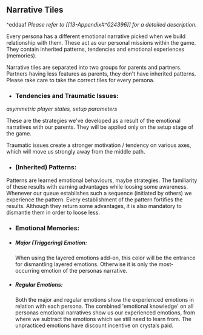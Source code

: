 ## Narrative Tiles 
^eddaaf
*Please refer to [[13-Appendix#^024396]] for a detailed description.*

Every persona has a different emotional narrative picked when we build relationship with them. These act as our personal missions within the game. They contain inherited patterns, tendencies and emotional experiences (memories).

Narrative tiles are separated into two groups for parents and partners. Partners having less features as parents, they don't have inherited patterns. Please rake care to take the correct tiles for every persona.

- ### Tendencies and Traumatic Issues:
*asymmetric player states, setup parameters*

These are the strategies we've developed as a result of the emotional narratives with our parents. They will be applied only on the setup stage of the game.

Traumatic issues create a stronger motivation / tendency on various axes, which will move us strongly away from the middle path.

- ### (Inherited) Patterns:

 Patterns are learned emotional behaviours, maybe strategies. The familiarity of these results with earning advantages while loosing some awareness. Whenever our queue establishes such a sequence (initiated by others) we experience the pattern. Every establishment of the pattern fortifies the results. Although they return some advantages, it is also mandatory to dismantle them in order to loose less.

- ### Emotional Memories:
- ##### Major (Triggering) Emotion:
  When using the layered emotions add-on, this color will be the entrance for dismantling layered emotions. Otherwise it is only the most-occurring emotion of the personas narrative. 
- ##### Regular Emotions:
  Both the major and regular emotions show the experienced emotions in relation with each persona. The combined 'emotional knowledge' on all personas emotional narratives show us our experienced emotions, from where we subtract the emotions which we still need to learn from. The unpracticed emotions have discount incentive on crystals paid.